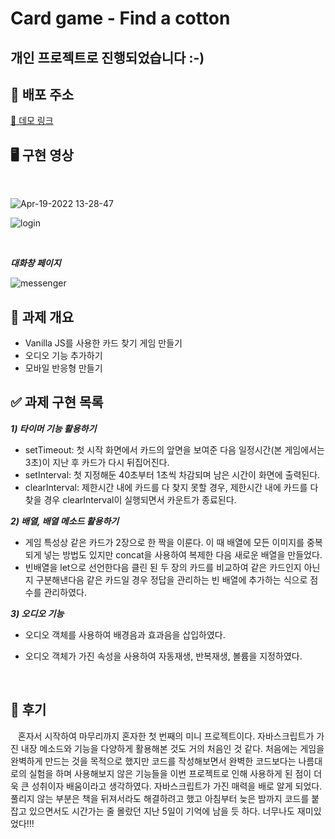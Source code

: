 # Card game - Find a cotton

## 개인 프로젝트로 진행되었습니다 :-)

## 🚀 배포 주소

[🔗 데모 링크](https://jolly-syrniki-999670.netlify.app/)

## 🖥 구현 영상

<br>

![Apr-19-2022 13-28-47](https://user-images.githubusercontent.com/63281199/163921790-49358ee0-68b8-4cc9-8eac-1d63da1d7bea.gif)

![login](https://user-images.githubusercontent.com/83998679/153635975-443f3996-eeac-410c-9776-1631baf166c9.gif)

<br>

***대화창 페이지***

![messenger](https://user-images.githubusercontent.com/83998679/153636048-2a0d05dd-6080-4c54-b4e8-bb58fc65b4a5.gif)


## 🥑 과제 개요

- Vanilla JS를 사용한 카드 찾기 게임 만들기
- 오디오 기능 추가하기
- 모바일 반응형 만들기

## ✅ 과제 구현 목록

**_1) 타이머 기능 활용하기_**

- setTimeout: 첫 시작 화면에서 카드의 앞면을 보여준 다음 일정시간(본 게임에서는 3초)이 지난 후 카드가 다시 뒤집어진다.
- setInterval: 첫 지정해둔 40초부터 1초씩 차감되며 남은 시간이 화면에 출력된다.
- clearInterval: 제한시간 내에 카드를 다 찾지 못할 경우, 제한시간 내에 카드를 다 찾을 경우 clearInterval이 실행되면서 카운트가 종료된다.

**_2) 배열, 배열 메소드 활용하기_**

- 게임 특성상 같은 카드가 2장으로 한 짝을 이룬다. 이 때 배열에 모든 이미지를 중복되게 넣는 방법도 있지만 concat을 사용하여 복제한 다음 새로운 배열을 만들었다.
- 빈배열을 let으로 선언한다음 클린 된 두 장의 카드를 비교하여 같은 카드인지 아닌지 구분해낸다음 같은 카드일 경우 정답을 관리하는 빈 배열에 추가하는 식으로 점수를 관리하였다.

**_3) 오디오 기능_**

- 오디오 객체를 사용하여 배경음과 효과음을 삽입하였다.
- 오디오 객체가 가진 속성을 사용하여 자동재생, 반복재생, 볼륨을 지정하였다.

  <br>

  
## 🍉 후기

&nbsp;&nbsp; 혼자서 시작하여 마무리까지 혼자한 첫 번째의 미니 프로젝트이다. 자바스크립트가 가진 내장 메소드와 기능을 다양하게 활용해본 것도 거의 처음인 것 같다. 처음에는 게임을 완벽하게 만드는 것을 목적으로 했지만 코드를 작성해보면서 완벽한 코드보다는 나름대로의 실험을 하며 사용해보지 않은 기능들을 이번 프로젝트로 인해 사용하게 된 점이 더욱 큰 성취이자 배움이라고 생각하였다. 자바스크립트가 가진 매력을 배로 알게 되었다. 풀리지 않는 부분은 책을 뒤져서라도 해결하려고 했고 아침부터 늦은 밤까지 코드를 붙잡고 있으면서도 시간가는 줄 몰랐던 지난 5일이 기억에 남을 듯 하다. 너무나도 재미있었다!!!
